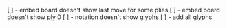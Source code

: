 [ ] - embed board doesn't show last move for some plies
[ ] - embed board doesn't show ply 0
[ ] - notation doesn't show glyphs
[ ] - add all glyphs
